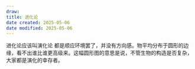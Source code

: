```yaml
---
draw:
title: 进化论
date created: 2025-05-06
date modified: 2025-05-06
---
```


进化论应该叫演化论 都是顺应环境罢了，并没有方向感。物平均分布于圆形的边缘，看不出谁比谁更高级来。这幅圆形图的意思是说，不管生物的构造是否复杂，大家都是演化的幸存者。
